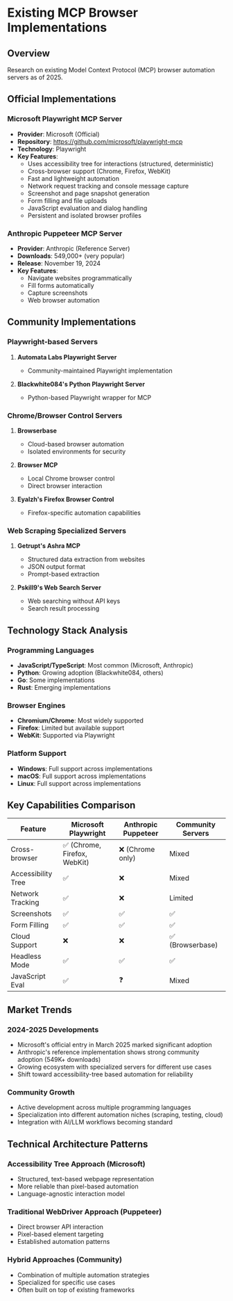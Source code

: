 # Existing MCP Browser Implementations

## Overview
Research on existing Model Context Protocol (MCP) browser automation servers as of 2025.

## Official Implementations

### Microsoft Playwright MCP Server
- **Provider**: Microsoft (Official)
- **Repository**: https://github.com/microsoft/playwright-mcp
- **Technology**: Playwright
- **Key Features**:
  - Uses accessibility tree for interactions (structured, deterministic)
  - Cross-browser support (Chrome, Firefox, WebKit)
  - Fast and lightweight automation
  - Network request tracking and console message capture
  - Screenshot and page snapshot generation
  - Form filling and file uploads
  - JavaScript evaluation and dialog handling
  - Persistent and isolated browser profiles

### Anthropic Puppeteer MCP Server
- **Provider**: Anthropic (Reference Server)
- **Downloads**: 549,000+ (very popular)
- **Release**: November 19, 2024
- **Key Features**:
  - Navigate websites programmatically
  - Fill forms automatically
  - Capture screenshots
  - Web browser automation

## Community Implementations

### Playwright-based Servers
1. **Automata Labs Playwright Server**
   - Community-maintained Playwright implementation

2. **Blackwhite084's Python Playwright Server**
   - Python-based Playwright wrapper for MCP

### Chrome/Browser Control Servers
1. **Browserbase**
   - Cloud-based browser automation
   - Isolated environments for security

2. **Browser MCP**
   - Local Chrome browser control
   - Direct browser interaction

3. **Eyalzh's Firefox Browser Control**
   - Firefox-specific automation capabilities

### Web Scraping Specialized Servers
1. **Getrupt's Ashra MCP**
   - Structured data extraction from websites
   - JSON output format
   - Prompt-based extraction

2. **Pskill9's Web Search Server**
   - Web searching without API keys
   - Search result processing

## Technology Stack Analysis

### Programming Languages
- **JavaScript/TypeScript**: Most common (Microsoft, Anthropic)
- **Python**: Growing adoption (Blackwhite084, others)
- **Go**: Some implementations
- **Rust**: Emerging implementations

### Browser Engines
- **Chromium/Chrome**: Most widely supported
- **Firefox**: Limited but available support
- **WebKit**: Supported via Playwright

### Platform Support
- **Windows**: Full support across implementations
- **macOS**: Full support across implementations
- **Linux**: Full support across implementations

## Key Capabilities Comparison

| Feature | Microsoft Playwright | Anthropic Puppeteer | Community Servers |
|---------|---------------------|-------------------|------------------|
| Cross-browser | ✅ (Chrome, Firefox, WebKit) | ❌ (Chrome only) | Mixed |
| Accessibility Tree | ✅ | ❌ | Mixed |
| Network Tracking | ✅ | ❌ | Limited |
| Screenshots | ✅ | ✅ | ✅ |
| Form Filling | ✅ | ✅ | ✅ |
| Cloud Support | ❌ | ❌ | ✅ (Browserbase) |
| Headless Mode | ✅ | ✅ | ✅ |
| JavaScript Eval | ✅ | ❓ | Mixed |

## Market Trends

### 2024-2025 Developments
- Microsoft's official entry in March 2025 marked significant adoption
- Anthropic's reference implementation shows strong community adoption (549K+ downloads)
- Growing ecosystem with specialized servers for different use cases
- Shift toward accessibility-tree based automation for reliability

### Community Growth
- Active development across multiple programming languages
- Specialization into different automation niches (scraping, testing, cloud)
- Integration with AI/LLM workflows becoming standard

## Technical Architecture Patterns

### Accessibility Tree Approach (Microsoft)
- Structured, text-based webpage representation
- More reliable than pixel-based automation
- Language-agnostic interaction model

### Traditional WebDriver Approach (Puppeteer)
- Direct browser API interaction
- Pixel-based element targeting
- Established automation patterns

### Hybrid Approaches (Community)
- Combination of multiple automation strategies
- Specialized for specific use cases
- Often built on top of existing frameworks